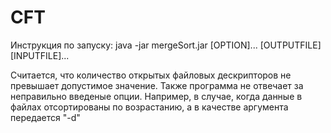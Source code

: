 # CFT
Инструкция по запуску: java -jar mergeSort.jar [OPTION]... [OUTPUTFILE] [INPUTFILE]...

Считается, что количество открытых файловых дескрипторов не превышает допустимое значение.
Также программа не отвечает за неправильно введеные опции. Например, в случае, когда данные в файлах отсортированы по возрастанию, а в качестве аргумента передается "-d"
